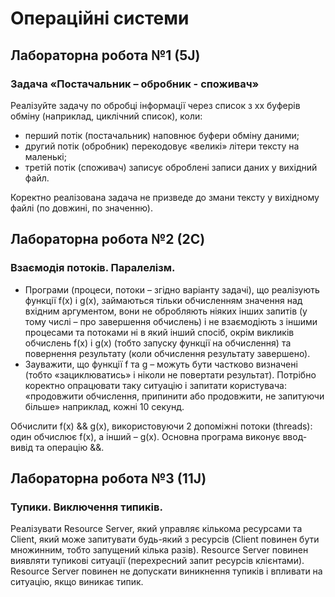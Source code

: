 # Операційні системи
## Лабораторна робота №1 (5J)
### Задача «Постачальник – обробник - споживач»
Реалізуйте задачу по обробці інформації через  список з хх буферів обміну (наприклад, циклічний список), коли:
-	перший потік (постачальник) наповнює буфери обміну даними;
-	другий потік (обробник) перекодовує «великі» літери тексту на маленькі;
-	третій потік (споживач) записує оброблені записи даних у вихідний файл.

Коректно реалізована задача не призведе до змани тексту у вихідному файлі (по довжині, по значенню).


## Лабораторна робота №2 (2C)
### Взаємодія потоків. Паралелізм.
- Програми (процеси, потоки – згідно варіанту задачі), що реалізують функції f(x) і g(x), займаються тільки обчисленням значення над вхідним аргументом, вони не обробляють ніяких інших запитів (у тому числі – про завершення обчислень) і не взаємодіють з іншими процесами та потоками ні в який інший спосіб, окрім викликів обчислень f(x) і g(x) (тобто запуску функції на обчислення) та повернення результату (коли обчислення результату завершено).
- Зауважити, що функції f та g – можуть бути частково визначені (тобто «зациклюватись» і ніколи не повертати результат). Потрібно коректно опрацювати таку ситуацію і запитати користувача: «продовжити обчислення, припинити або продовжити, не запитуючи більше» наприклад, кожні 10 секунд.

Обчислити f(x) && g(x), використовуючи 2 допоміжні потоки (threads): один обчислює f(x), а інший – g(x). Основна програма виконує ввод-вивід та операцію &&.

## Лабораторна робота №3 (11J)
### Тупики. Виключення типиків.
Реалізувати Resource Server, який управляє кількома ресурсами та Client, який може запитувати будь-який з ресурсів (Client повинен бути множинним, тобто запущений кілька разів).
Resource Server повинен виявляти тупикові ситуації (перехресний запит ресурсів клієнтами). Resource Server повинен не допускати виникнення тупиків і впливати на ситуацію, якщо виникає типик.